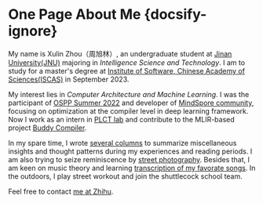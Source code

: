 # One Page About Me {docsify-ignore}

My name is Xulin Zhou（周旭林）, an undergraduate student at [Jinan University(JNU)](https://english.jnu.edu.cn/) majoring in *Intelligence Science and Technology*. I am to study for a master's degree at [Institute of Software, Chinese Academy of Sciences(ISCAS)](http://www.is.cas.cn/) in September 2023. 

My interest lies in *Computer Architecture and Machine Learning*. I was the participant of [OSPP Summer 2022](https://summer-ospp.ac.cn/#/homepage) and developer of [MindSpore community](https://www.mindspore.cn/), focusing on optimization at the compiler level in deep learning framework. Now I work as an intern in [PLCT lab](https://github.com/plctlab/PLCT-Weekly) and contribute to the MLIR-based project [Buddy Compiler](https://github.com/buddy-compiler/buddy-mlir).

In my spare time, I wrote [several columns](https://www.yuque.com/xlint101/kcm4m3) to summarize miscellaneous insights and thought patterns during my experiences and reading periods. I am also trying to seize reminiscence by [street photography](/photography/main.md). Besides that, I am keen on music theory and learning [transcription of my favorate songs](https://www.mubucm.com/doc/6rwIq_gvp2m). In the outdoors, I play street workout and join the shuttlecock school team.

Feel free to contact [me at Zhihu](https://www.zhihu.com/people/xlinsist).
